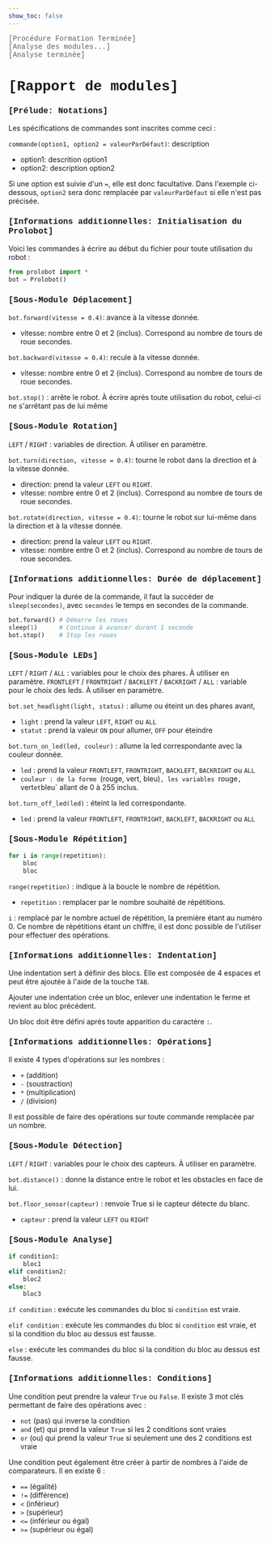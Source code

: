 ```yaml
---
show_toc: false
---
```


<span style="font-family: Courier; color: #606060;">[Procédure Formation Terminée]</span>  
<span style="font-family: Courier; color: #606060;">[Analyse des modules...]</span>  
<span style="font-family: Courier; color: #606060;">[Analyse terminée]</span>  
# <span style="font-family: Courier;">[Rapport de modules]</span>  

### <span style="font-family: Courier;">[Prélude: Notations]</span>

Les spécifications de commandes sont inscrites comme ceci :

`commande(option1, option2 = valeurParDéfaut)`: description
- option1: descrition option1
- option2: description option2

Si une option est suivie d'un `=`, elle est donc facultative. Dans l'exemple
ci-dessous, `option2` sera donc remplacée par `valeurParDéfaut` si elle n'est
pas précisée.

### <span style="font-family: Courier;">[Informations additionnelles: Initialisation du Prolobot]</span>

Voici les commandes à écrire au début du fichier pour toute utilisation du robot :

```py
from prolobot import *
bot = Prolobot()
```

### <span style="font-family: Courier;">[Sous-Module Déplacement]</span>

`bot.forward(vitesse = 0.4)`: avance à la vitesse donnée.
- vitesse: nombre entre 0 et 2 (inclus). Correspond au nombre de tours de roue
    secondes.

`bot.backward(vitesse = 0.4)`: recule à la vitesse donnée.
- vitesse: nombre entre 0 et 2 (inclus). Correspond au nombre de tours de roue
    secondes.

`bot.stop()` : arrête le robot. À écrire après toute utilisation du robot, celui-ci
ne s'arrêtant pas de lui même

### <span style="font-family: Courier;">[Sous-Module Rotation]</span>

`LEFT` / `RIGHT` : variables de direction. À utiliser en paramètre.

`bot.turn(direction, vitesse = 0.4)`: tourne le robot dans la direction et à la vitesse donnée.
- direction: prend la valeur `LEFT` ou `RIGHT`.
- vitesse: nombre entre 0 et 2 (inclus). Correspond au nombre de tours de roue
    secondes.

`bot.rotate(direction, vitesse = 0.4)`: tourne le robot sur lui-même dans la direction
et à la vitesse donnée.
- direction: prend la valeur `LEFT` ou `RIGHT`.
- vitesse: nombre entre 0 et 2 (inclus). Correspond au nombre de tours de roue
    secondes.

### <span style="font-family: Courier;">[Informations additionnelles: Durée de déplacement]</span>

Pour indiquer la durée de la commande, il faut la succéder de `sleep(secondes)`,
avec `secondes` le temps en secondes de la commande.

```py
bot.forward() # Démarre les roues
sleep(1)      # Continue à avancer durant 1 seconde
bot.stop()    # Stop les roues
```

### <span style="font-family: Courier;">[Sous-Module LEDs]</span>

`LEFT` / `RIGHT` / `ALL` : variables pour le choix des phares. À utiliser en paramètre.
`FRONTLEFT` / `FRONTRIGHT` / `BACKLEFT` / `BACKRIGHT` / `ALL` : variable pour le choix des leds.
À utiliser en paramètre.

`bot.set_headlight(light, status)` : allume ou éteint un des phares avant,
- `light` : prend la valeur `LEFT`, `RIGHT` ou `ALL`
- `statut` : prend la valeur `ON` pour allumer, `OFF` pour éteindre

`bot.turn_on_led(led, couleur)` : allume la led correspondante avec la couleur donnée.
- `led` : prend la valeur `FRONTLEFT`, `FRONTRIGHT`, `BACKLEFT`, `BACKRIGHT` ou `ALL`
- `couleur : de la forme `(rouge, vert, bleu)`, les variables `rouge`, `vert` et `bleu`
    allant de 0 à 255 inclus.

`bot.turn_off_led(led)` : éteint la led correspondante.
- `led` : prend la valeur `FRONTLEFT`, `FRONTRIGHT`, `BACKLEFT`, `BACKRIGHT` ou `ALL`

### <span style="font-family: Courier;">[Sous-Module Répétition]</span>

```py
for i in range(repetition):
    bloc
    bloc
```

`range(repetition)` : indique à la boucle le nombre de répétition.
- `repetition` : remplacer par le nombre souhaité de répétitions.

`i` : remplacé par le nombre actuel de répétition, la première étant au numéro 0.
Ce nombre de répétitions étant un chiffre, il est donc possible de l'utiliser
pour effectuer des opérations.

### <span style="font-family: Courier;">[Informations additionnelles: Indentation]</span>

Une indentation sert à définir des blocs. Elle est composée de 4 espaces et peut
être ajoutée à l'aide de la touche `TAB`.

Ajouter une indentation crée un bloc, enlever une indentation le ferme et revient
au bloc précédent.

Un bloc doit être défini après toute apparition du caractère `:`.

### <span style="font-family: Courier;">[Informations additionnelles: Opérations]</span>

Il existe 4 types d'opérations sur les nombres :
- `+` (addition)
- `-` (soustraction)
- `*` (multiplication)
- `/` (division)

Il est possible de faire des opérations sur toute commande remplacée par un nombre.

### <span style="font-family: Courier;">[Sous-Module Détection]</span>

`LEFT` / `RIGHT` : variables pour le choix des capteurs. À utiliser en paramètre.

`bot.distance()` : donne la distance entre le robot et les obstacles en face de lui.

`bot.floor_sensor(capteur)` : renvoie True si le capteur détecte du blanc.
- `capteur` : prend la valeur `LEFT` ou `RIGHT`

### <span style="font-family: Courier;">[Sous-Module Analyse]</span>

```py
if condition1:
    bloc1
elif condition2:
    bloc2
else:
    bloc3
```

`if condition` : exécute les commandes du bloc si `condition` est vraie.

`elif condition` : exécute les commandes du bloc si `condition` est vraie, et
si la condition du bloc au dessus est fausse.

`else` : exécute les commandes du bloc si la condition du bloc au dessus est fausse.

### <span style="font-family: Courier;">[Informations additionnelles: Conditions]</span>

Une condition peut prendre la valeur `True` ou `False`. Il existe 3 mot clés
permettant de faire des opérations avec :

- `not` (pas) qui inverse la condition
- `and` (et) qui prend la valeur `True` si les 2 conditions sont vraies
- `or` (ou) qui prend la valeur `True` si seulement une des 2 conditions est vraie

Une condition peut également être créer à partir de nombres à l'aide de comparateurs.
Il en existe 6 :

- `==` (égalité)
- `!=` (différence)
- `<` (inférieur)
- `>` (supérieur)
- `<=` (inférieur ou égal)
- `>=` (supérieur ou égal)
